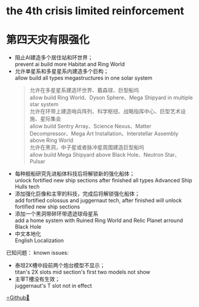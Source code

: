 # the 4th crisis limited reinforcement
# 第四天灾有限强化

- 阻止AI建造多个居住站和环世界；  
  prevent ai build more Habitat and Ring World
- 允许单星系和多星星系内建造多个巨构；  
  allow build all types megastructures in one solar system
	> 允许在多星星系建造环世界、戴森球、巨型船坞  
      allow build Ring World、Dyson Sphere、Mega Shipyard in multiple star system  
	> 允许在环带上建造哨兵阵列、科学枢纽、战略指挥中心、巨型艺术设施、星际集会  
      allow build Sentry Array、Science Nexus、Matter Decompressor、Mega Art Installation、Interstellar Assembly above Ring World  
	> 允许在黑洞，中子星或者脉冲星周围建造巨型船坞  
      allow build Mega Shipyard above Black Hole、Neutron Star、Pulsar  
- 每种舰船研究先进船体科技后将解锁新的强化船体；  
  unlock fortified new ship sections after finished all types Advanced Ship Hulls tech
- 添加强化巨像和主宰的科技，完成后将解锁强化船体；  
  add fortified colossus and juggernaut tech, after finished will unlock fortified new ship sections
- 添加一个黑洞带碎环带遗迹球母星系  
  add a home system with Ruined Ring World and Relic Planet arround Black Hole
- 中文本地化  
  English Localization

已知问题：
known issues:
- 泰坦2X槽中段前两个炮台模型不显示；  
  titan's 2X slots mid section's first two models not show
- 主宰T槽没有生效；  
  juggernaut's T slot not in effect

[⭐Github🌟](https://github.com/Diadormu/4th_crisis_plus)